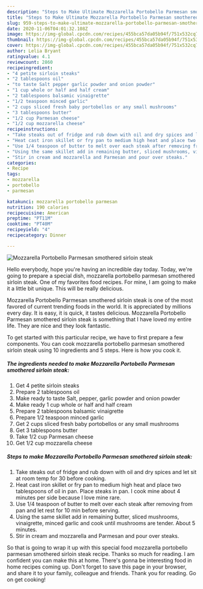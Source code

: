 ```yaml
---
description: "Steps to Make Ultimate Mozzarella Portobello Parmesan smothered sirloin steak"
title: "Steps to Make Ultimate Mozzarella Portobello Parmesan smothered sirloin steak"
slug: 959-steps-to-make-ultimate-mozzarella-portobello-parmesan-smothered-sirloin-steak
date: 2020-11-06T04:01:32.108Z
image: https://img-global.cpcdn.com/recipes/455bca57da05b94f/751x532cq70/mozzarella-portobello-parmesan-smothered-sirloin-steak-recipe-main-photo.jpg
thumbnail: https://img-global.cpcdn.com/recipes/455bca57da05b94f/751x532cq70/mozzarella-portobello-parmesan-smothered-sirloin-steak-recipe-main-photo.jpg
cover: https://img-global.cpcdn.com/recipes/455bca57da05b94f/751x532cq70/mozzarella-portobello-parmesan-smothered-sirloin-steak-recipe-main-photo.jpg
author: Lelia Bryant
ratingvalue: 4.1
reviewcount: 2860
recipeingredient:
- "4 petite sirloin steaks"
- "2 tablespoons oil"
- "to taste Salt pepper garlic powder and onion powder"
- "1 cup whole or half and half cream"
- "2 tablespoons balsamic vinaigrette"
- "1/2 teaspoon minced garlic"
- "2 cups sliced fresh baby portobellos or any small mushrooms"
- "3 tablespoons butter"
- "1/2 cup Parmesan cheese"
- "1/2 cup mozzarella cheese"
recipeinstructions:
- "Take steaks out of fridge and rub down with oil and dry spices and let sit at room temp for 30 before cooking."
- "Heat cast iron skillet or fry pan to medium high heat and place two tablespoons of oil in pan. Place steaks in pan. I cook mine about 4 minutes per side because I love mine rare."
- "Use 1/4 teaspoon of butter to melt over each steak after removing from pan and let rest for 10 min before serving."
- "Using the same skillet add in remaining butter, sliced mushrooms, vinaigrette, minced garlic and cook until mushrooms are tender. About 5 minutes."
- "Stir in cream and mozzarella and Parmesan and pour over steaks."
categories:
- Recipe
tags:
- mozzarella
- portobello
- parmesan

katakunci: mozzarella portobello parmesan 
nutrition: 190 calories
recipecuisine: American
preptime: "PT11M"
cooktime: "PT40M"
recipeyield: "4"
recipecategory: Dinner

---
```



![Mozzarella Portobello Parmesan smothered sirloin steak](https://img-global.cpcdn.com/recipes/455bca57da05b94f/751x532cq70/mozzarella-portobello-parmesan-smothered-sirloin-steak-recipe-main-photo.jpg)

Hello everybody, hope you're having an incredible day today. Today, we're going to prepare a special dish, mozzarella portobello parmesan smothered sirloin steak. One of my favorites food recipes. For mine, I am going to make it a little bit unique. This will be really delicious.



Mozzarella Portobello Parmesan smothered sirloin steak is one of the most favored of current trending foods in the world. It is appreciated by millions every day. It is easy, it is quick, it tastes delicious. Mozzarella Portobello Parmesan smothered sirloin steak is something that I have loved my entire life. They are nice and they look fantastic.


To get started with this particular recipe, we have to first prepare a few components. You can cook mozzarella portobello parmesan smothered sirloin steak using 10 ingredients and 5 steps. Here is how you cook it.

<!--inarticleads1-->

##### The ingredients needed to make Mozzarella Portobello Parmesan smothered sirloin steak:

1. Get 4 petite sirloin steaks
1. Prepare 2 tablespoons oil
1. Make ready to taste Salt, pepper, garlic powder and onion powder
1. Make ready 1 cup whole or half and half cream
1. Prepare 2 tablespoons balsamic vinaigrette
1. Prepare 1/2 teaspoon minced garlic
1. Get 2 cups sliced fresh baby portobellos or any small mushrooms
1. Get 3 tablespoons butter
1. Take 1/2 cup Parmesan cheese
1. Get 1/2 cup mozzarella cheese




<!--inarticleads2-->

##### Steps to make Mozzarella Portobello Parmesan smothered sirloin steak:

1. Take steaks out of fridge and rub down with oil and dry spices and let sit at room temp for 30 before cooking.
1. Heat cast iron skillet or fry pan to medium high heat and place two tablespoons of oil in pan. Place steaks in pan. I cook mine about 4 minutes per side because I love mine rare.
1. Use 1/4 teaspoon of butter to melt over each steak after removing from pan and let rest for 10 min before serving.
1. Using the same skillet add in remaining butter, sliced mushrooms, vinaigrette, minced garlic and cook until mushrooms are tender. About 5 minutes.
1. Stir in cream and mozzarella and Parmesan and pour over steaks.




So that is going to wrap it up with this special food mozzarella portobello parmesan smothered sirloin steak recipe. Thanks so much for reading. I am confident you can make this at home. There's gonna be interesting food in home recipes coming up. Don't forget to save this page in your browser, and share it to your family, colleague and friends. Thank you for reading. Go on get cooking!
